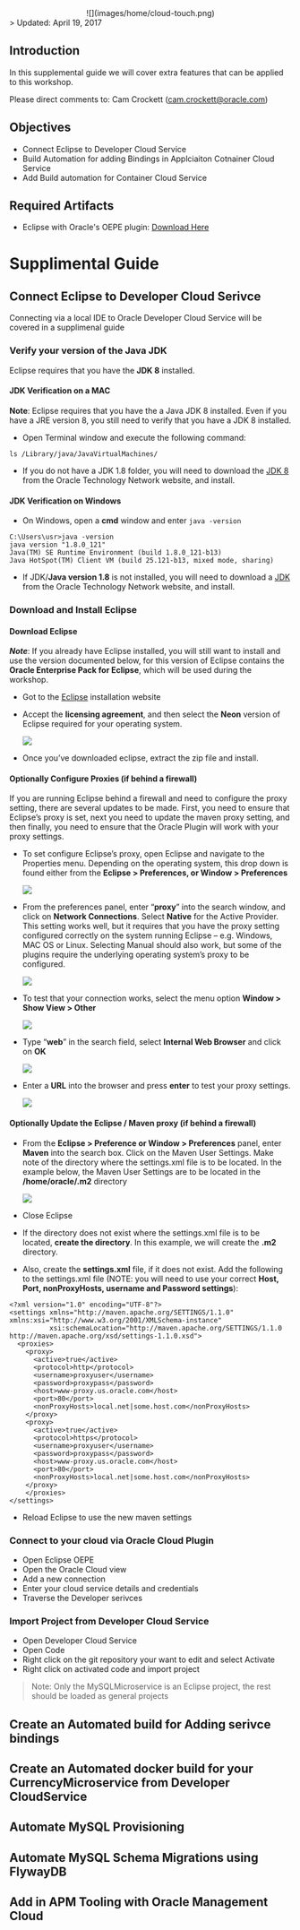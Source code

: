<center>![](images/home/cloud-touch.png)</center>
> Updated: April 19, 2017

## Introduction

In this supplemental guide we will cover extra features that can be applied to this workshop.

Please direct comments to: Cam Crockett (cam.crockett@oracle.com)

## Objectives

- Connect Eclipse to Developer Cloud Service
- Build Automation for adding Bindings in Applciaiton Cotnainer Cloud Service
- Add Build automation for Container Cloud Service

## Required Artifacts

- Eclipse with Oracle's OEPE plugin: [Download Here](google.ca)

# Supplimental Guide

## Connect Eclipse to Developer Cloud Serivce
Connecting via a local IDE to Oracle Developer Cloud Service will be covered in a supplimenal guide

### Verify your version of the Java JDK

Eclipse requires that you have the **JDK 8** installed.

#### JDK Verification on a MAC

**Note**: Eclipse requires that you have the a Java JDK 8 installed. Even if you have a JRE version 8, you still need to verify that you have a JDK 8 installed. 

- Open Terminal window and execute the following command: 

```
ls /Library/java/JavaVirtualMachines/
```

- If you do not have a JDK 1.8 folder, you will need to download the [JDK 8](http://www.oracle.com/technetwork/java/javase/downloads/jdk8-downloads-2133151.html) from the Oracle Technology Network website, and install.

#### JDK Verification on Windows

- On Windows, open a **cmd** window and enter `java -version` 

```
C:\Users\usr>java -version
java version "1.8.0_121"
Java(TM) SE Runtime Environment (build 1.8.0_121-b13)
Java HotSpot(TM) Client VM (build 25.121-b13, mixed mode, sharing)
```

- If JDK/**Java version 1.8** is not installed,  you will need to download a [JDK](http://www.oracle.com/technetwork/java/javase/downloads/jdk8-downloads-2133151.html) from the Oracle Technology Network website, and install.

### Download and Install Eclipse

#### Download Eclipse

***Note***: If you already have Eclipse installed, you will still want to install and use the version documented below, for this version of Eclipse contains the **Oracle Enterprise Pack for Eclipse**, which will be used during the workshop.

- Got to the [Eclipse](http://www.oracle.com/technetwork/developer-tools/eclipse/downloads/index.html) installation website

- Accept the **licensing agreement**, and then select the **Neon** version of Eclipse required for your operating system.

    ![](images/prerequisite/Picture1.png)

- Once you’ve downloaded eclipse, extract the zip file and install.


#### Optionally Configure Proxies (if behind a firewall)

If you are running Eclipse behind a firewall and need to configure the proxy setting, there are several updates to be made. First, you need to ensure that Eclipse’s proxy is set, next you need to update the maven proxy setting, and then finally, you need to ensure that the Oracle Plugin will work with your proxy settings.

- To set configure Eclipse’s proxy, open Eclipse and navigate to the Properties menu. Depending on the operating system, this drop down is found either from the **Eclipse > Preferences, or Window > Preferences**

    ![](images/prerequisite/Picture2.png)

- From the preferences panel, enter “**proxy**” into the search window, and click on **Network Connections**. Select **Native** for the Active Provider. This setting works well, but it requires that you have the proxy setting configured correctly on the system running Eclipse – e.g. Windows, MAC OS or Linux. Selecting Manual should also work, but some of the plugins require the underlying operating system’s proxy to be configured.

    ![](images/prerequisite/Picture3.png)

- To test that your connection works, select the menu option **Window > Show View > Other**

    ![](images/prerequisite/Picture4.png)

- Type “**web**” in the search field, select **Internal Web Browser** and click on **OK**

    ![](images/prerequisite/Picture5.png)

- Enter a **URL** into the browser and press **enter** to test your proxy settings.

    ![](images/prerequisite/Picture6.png)

#### Optionally Update the Eclipse / Maven proxy (if behind a firewall)

- From the **Eclipse > Preference or Window > Preferences** panel, enter **Maven** into the search box. Click on the Maven User Settings. Make note of the directory where the settings.xml file is to be located. In the example below, the Maven User Settings are to be located in the **/home/oracle/.m2** directory

    ![](images/prerequisite/Picture7.png)

- Close Eclipse    

- If the directory does not exist where the settings.xml file is to be located, **create the directory**. In this example, we will create the **.m2** directory. 

- Also, create the **settings.xml** file, if it does not exist. Add the following to the settings.xml file (NOTE: you will need to use your correct **Host, Port, nonProxyHosts, username and Password settings**):

```
<?xml version="1.0" encoding="UTF-8"?>
<settings xmlns="http://maven.apache.org/SETTINGS/1.1.0" xmlns:xsi="http://www.w3.org/2001/XMLSchema-instance"
          xsi:schemaLocation="http://maven.apache.org/SETTINGS/1.1.0 http://maven.apache.org/xsd/settings-1.1.0.xsd">
  <proxies>
    <proxy>
      <active>true</active>
      <protocol>http</protocol>
      <username>proxyuser</username>
      <password>proxypass</password>
      <host>www-proxy.us.oracle.com</host>
      <port>80</port>
      <nonProxyHosts>local.net|some.host.com</nonProxyHosts>
    </proxy>
    <proxy>
      <active>true</active>
      <protocol>https</protocol>
      <username>proxyuser</username>
      <password>proxypass</password>
      <host>www-proxy.us.oracle.com</host>
      <port>80</port>
      <nonProxyHosts>local.net|some.host.com</nonProxyHosts>
    </proxy>
    </proxies>
</settings>
```

- Reload Eclipse to use the new maven settings

### Connect to your cloud via Oracle Cloud Plugin

- Open Eclipse OEPE
- Open the Oracle Cloud view
- Add a new connection
- Enter your cloud service details and credentials
- Traverse the Developer serivces

### Import Project from Developer Cloud Service

- Open Developer Cloud Service
- Open Code
- Right click on the git repository your want to edit and select Activate
- Right click on activated code and import project

> Note: Only the MySQLMicroservice is an Eclipse project, the rest should be loaded as general projects

## Create an Automated build for Adding serivce bindings

## Create an Automated docker build for your CurrencyMicroservice from Developer CloudService

## Automate MySQL Provisioning

## Automate MySQL Schema Migrations using FlywayDB

## Add in APM Tooling with Oracle Management Cloud
